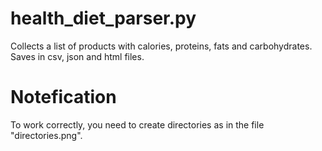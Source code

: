 # health_diet_parser.py
Сollects a list of products with calories, proteins, fats and carbohydrates. Saves in csv, json and html files.

# Notefication
To work correctly, you need to create directories as in the file "directories.png".

